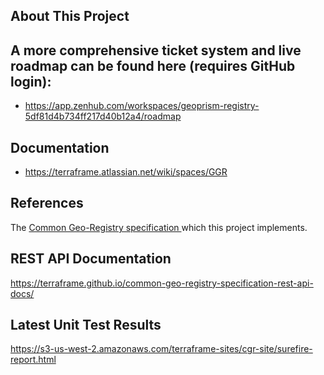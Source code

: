 ## About This Project

## A more comprehensive ticket system and live roadmap can be found here (requires GitHub login):
*  https://app.zenhub.com/workspaces/geoprism-registry-5df81d4b734ff217d40b12a4/roadmap

## Documentation
* https://terraframe.atlassian.net/wiki/spaces/GGR


## References
The <a href="https://github.com/terraframe/common-geo-registry-specification" target="_blank">Common Geo-Registry specification </a> which this project implements.


## REST API Documentation
https://terraframe.github.io/common-geo-registry-specification-rest-api-docs/

## Latest Unit Test Results
https://s3-us-west-2.amazonaws.com/terraframe-sites/cgr-site/surefire-report.html
